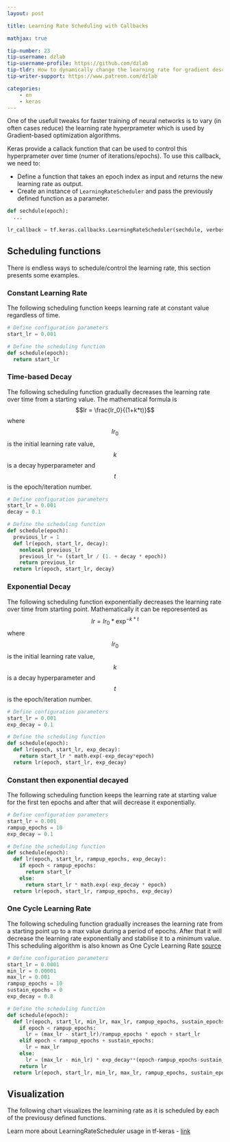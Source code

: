 ```yaml
---
layout: post

title: Learning Rate Scheduling with Callbacks

mathjax: true

tip-number: 23
tip-username: dzlab
tip-username-profile: https://github.com/dzlab
tip-tldr: How to dynamically change the learning rate for gradient descent optimizers?
tip-writer-support: https://www.patreon.com/dzlab

categories:
    - en
    - keras
---
```


One of the usefull tweaks for faster training of neural networks is to vary (in often cases reduce) the learning rate hyperprameter which is used by Gradient-based optimization algorithms. 

Keras provide a callack function that can be used to control this hyperprameter over time (numer of iterations/epochs). To use this callback, we need to:
* Define a function that takes an epoch index as input and returns the new learning rate as output.
* Create an instance of `LearningRateScheduler` and pass the previously defined function as a parameter.

```python
def sechdule(epoch):
  ...

lr_callback = tf.keras.callbacks.LearningRateScheduler(sechdule, verbose=True)
```

## Scheduling functions
There is endless ways to schedule/control the learning rate, this section presents some examples.

### Constant Learning Rate
The following scheduling function keeps learning rate at constant value regardless of time.
```python
# Define configuration parameters
start_lr = 0.001

# Define the scheduling function
def schedule(epoch):
  return start_lr
```

### Time-based Decay
The following scheduling function gradually decreases the learning rate over time from a starting value. The mathematical formula is $$lr = \frac{lr_0}{(1+k*t)}$$ where $$lr_0$$ is the initial learning rate value, $$k$$ is a decay hyperparameter and $$t$$ is the epoch/iteration number.

```python
# Define configuration parameters
start_lr = 0.001
decay = 0.1

# Define the scheduling function
def schedule(epoch):
  previous_lr = 1
  def lr(epoch, start_lr, decay):
    nonlocal previous_lr
    previous_lr *= (start_lr / (1. + decay * epoch))
    return previous_lr
  return lr(epoch, start_lr, decay)
```

### Exponential Decay
The following scheduling function exponentially decreases the learning rate over time from starting point. Mathematically it can be reporesented as $$lr = lr_0 * \exp^{-k*t}$$ where $$lr_0$$ is the initial learning rate value, $$k$$ is a decay hyperparameter and $$t$$ is the epoch/iteration number.

```python
# Define configuration parameters
start_lr = 0.001
exp_decay = 0.1

# Define the scheduling function
def schedule(epoch):
  def lr(epoch, start_lr, exp_decay):
    return start_lr * math.exp(-exp_decay*epoch)
  return lr(epoch, start_lr, exp_decay)
```

### Constant then exponential decayed
The following scheduling function keeps the learning rate at starting value for the first ten epochs and after that will decrease it exponentially.

```python
# Define configuration parameters
start_lr = 0.001
rampup_epochs = 10
exp_decay = 0.1

# Define the scheduling function
def schedule(epoch):
  def lr(epoch, start_lr, rampup_epochs, exp_decay):
    if epoch < rampup_epochs:
      return start_lr
    else:
      return start_lr * math.exp(-exp_decay * epoch)
  return lr(epoch, start_lr, rampup_epochs, exp_decay)
```

### One Cycle Learning Rate
The following scheduling function gradually increases the learning rate from a starting point up to a max value during a period of epochs. After that it will decrease the learning rate exponentially and stabilise it to a minimum value. This scheduling algorithm is also known as One Cycle Learning Rate [source](https://github.com/GoogleCloudPlatform/training-data-analyst/blob/master/courses/fast-and-lean-data-science/07_Keras_Flowers_TPU_xception_fine_tuned_best.ipynb)
```python
# Define configuration parameters
start_lr = 0.0001
min_lr = 0.00001
max_lr = 0.001
rampup_epochs = 10
sustain_epochs = 0
exp_decay = 0.8

# Define the scheduling function
def schedule(epoch):
  def lr(epoch, start_lr, min_lr, max_lr, rampup_epochs, sustain_epochs, exp_decay):
    if epoch < rampup_epochs:
      lr = (max_lr - start_lr)/rampup_epochs * epoch + start_lr
    elif epoch < rampup_epochs + sustain_epochs:
      lr = max_lr
    else:
      lr = (max_lr - min_lr) * exp_decay**(epoch-rampup_epochs-sustain_epochs) + min_lr
    return lr
  return lr(epoch, start_lr, min_lr, max_lr, rampup_epochs, sustain_epochs, exp_decay)
```

## Visualization
The following chart visualizes the learnining rate as it is scheduled by each of the previousy defined functions.

<div id="graph"></div>
<script>
var trace1 = {
  x: [0, 1, 2, 3, 4, 5, 6, 7, 8, 9, 10, 11, 12, 13, 14, 15, 16, 17, 18, 19],
  y: [0.001, 0.001, 0.001, 0.001, 0.001, 0.001, 0.001, 0.001, 0.001, 0.001, 0.001, 0.001, 0.001, 0.001, 0.001, 0.001, 0.001, 0.001, 0.001, 0.001],
  type: 'scatter',
  name: 'Constant Learning Rate'
};
var trace2 = {
  x: [0, 1, 2, 3, 4, 5, 6, 7, 8, 9, 10, 11, 12, 13, 14, 15, 16, 17, 18, 19],
  y: [0.001, 0.0009090909090909091, 0.0008333333333333334, 0.0007692307692307692, 0.0007142857142857144, 0.0006666666666666666, 0.000625, 0.000588235294117647, 0.0005555555555555556, 0.0005263157894736842, 0.0005, 0.0004761904761904762, 0.00045454545454545455, 0.0004347826086956522, 0.00041666666666666664, 0.0004, 0.0003846153846153846, 0.00037037037037037035, 0.0003571428571428572, 0.0003448275862068965],
  type: 'scatter',
  name: 'Time-based Decay'
};
var trace3 = {
  x: [0, 1, 2, 3, 4, 5, 6, 7, 8, 9, 10, 11, 12, 13, 14, 15, 16, 17, 18, 19],
  y: [0.001, 0.0009048374180359595, 0.0008187307530779819, 0.0007408182206817179, 0.0006703200460356394, 0.0006065306597126335, 0.0005488116360940264, 0.0004965853037914095, 0.0004493289641172216, 0.00040656965974059914, 0.00036787944117144236, 0.00033287108369807955, 0.00030119421191220205, 0.0002725317930340126, 0.00024659696394160646, 0.00022313016014842982, 0.00020189651799465538, 0.0001826835240527346, 0.00016529888822158653, 0.00014956861922263504],
  type: 'scatter',
  name: 'Exponential Decay'
};
var trace4 = {
  x: [0, 1, 2, 3, 4, 5, 6, 7, 8, 9, 10, 11, 12, 13, 14, 15, 16, 17, 18, 19],
  y: [0.001, 0.001, 0.001, 0.001, 0.001, 0.001, 0.001, 0.001, 0.001, 0.001, 0.00036787944117144236, 0.00033287108369807955, 0.00030119421191220205, 0.0002725317930340126, 0.00024659696394160646, 0.00022313016014842982, 0.00020189651799465538, 0.0001826835240527346, 0.00016529888822158653, 0.00014956861922263504],
  type: 'scatter',
  name: 'Constant then exponential decayed'
};
var trace5 = {
  x: [0, 1, 2, 3, 4, 5, 6, 7, 8, 9, 10, 11, 12, 13, 14, 15, 16, 17, 18, 19],
  y: [0.0001, 0.00019, 0.00028, 0.00036999999999999994, 0.00045999999999999996, 0.00055, 0.0006399999999999999, 0.00073, 0.00082, 0.00091, 0.001, 0.0008020000000000001, 0.0006436000000000001, 0.0005168800000000002, 0.0004155040000000001, 0.0003344032000000001, 0.0002695225600000001, 0.00021761804800000007, 0.00017609443840000007, 0.00014287555072000006],
  type: 'scatter',
  name: 'One Cycle Learning Rate'
};

var data = [trace1, trace2, trace3, trace4, trace5];
var layout = {
  title:'Learning Rate over time (epoch)'
}
Plotly.newPlot('graph', data, layout);
</script>

Learn more about LearningRateScheduler usage in tf-keras - [link](https://www.tensorflow.org/api_docs/python/tf/keras/callbacks/LearningRateScheduler)